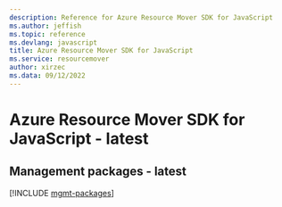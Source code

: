 ```yaml
---
description: Reference for Azure Resource Mover SDK for JavaScript
ms.author: jeffish
ms.topic: reference
ms.devlang: javascript
title: Azure Resource Mover SDK for JavaScript
ms.service: resourcemover
author: xirzec
ms.data: 09/12/2022
---
```

# Azure Resource Mover SDK for JavaScript - latest

## Management packages - latest
[!INCLUDE [mgmt-packages](resource-mover-mgmt-index.md)]